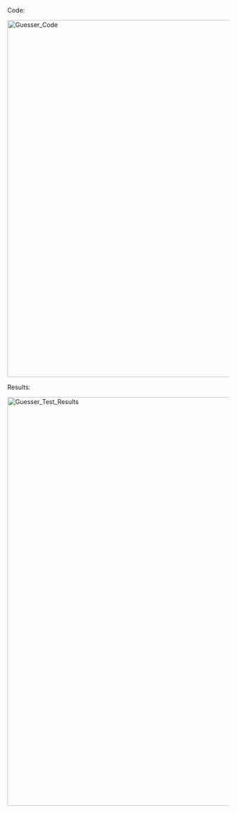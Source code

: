 Code:

<img width="809" alt="Guesser_Code" src="https://user-images.githubusercontent.com/72332347/166181034-c30aee03-8434-40f7-bb4f-b87ff823d7a2.png">


Results:

<img width="926" alt="Guesser_Test_Results" src="https://user-images.githubusercontent.com/72332347/166181038-0eb1e582-535a-437b-8b32-3de83fb3484d.png">
